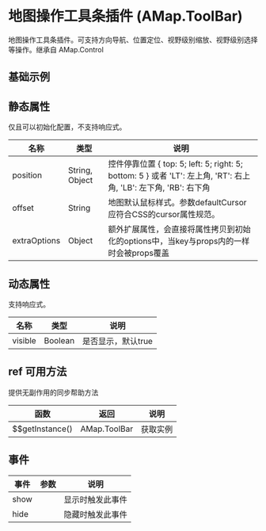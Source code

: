# 地图操作工具条插件 (AMap.ToolBar)
地图操作工具条插件。可支持方向导航、位置定位、视野级别缩放、视野级别选择等操作。继承自 AMap.Control

## 基础示例

<vuep template="#example"></vuep>

<script v-pre type="text/x-template" id="example">

  <template>
    <div class="amap-page-container">
      <el-amap :center="center" :zoom="zoom" class="amap-demo">
        <el-amap-control-tool-bar :visible="visible" ></el-amap-control-tool-bar>
      </el-amap>

      <div class="toolbar">
        <button @click="switchVisible()">{{visible? '隐藏' : '显示'}}</button>
      </div>
    </div>
  </template>

  <style>
    .amap-demo {
      height: 300px;
    }
  </style>

  <script>
    module.exports = {
      data: function() {
        return {
          zoom: 12,
          center: [121.59996, 31.197646],
          visible: true
        };
      },

      methods: {
        switchVisible() {
          this.visible = !this.visible;
        },
      }
    };
  </script>

</script>

## 静态属性
仅且可以初始化配置，不支持响应式。

名称 | 类型 | 说明
---|---|---|
position| String, Object | 控件停靠位置 { top: 5; left: 5; right: 5; bottom: 5 } 或者 'LT': 左上角, 'RT': 右上角, 'LB': 左下角, 'RB': 右下角
offset | String | 地图默认鼠标样式。参数defaultCursor应符合CSS的cursor属性规范。
extraOptions | Object | 额外扩展属性，会直接将属性拷贝到初始化的options中，当key与props内的一样时会被props覆盖

## 动态属性

支持响应式。

名称 | 类型 | 说明
---|---|---|
visible | Boolean | 是否显示，默认true


## ref 可用方法
提供无副作用的同步帮助方法

函数 | 返回 | 说明
---|---|---|
$$getInstance() | AMap.ToolBar | 获取实例


## 事件

事件 | 参数 | 说明
---|---|---|
show | | 显示时触发此事件
hide | | 隐藏时触发此事件
